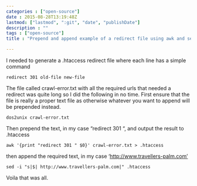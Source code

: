 ```yaml
---
categories : ["open-source"]
date : 2015-08-28T13:19:48Z
lastmod: ["lastmod", ":git", "date", "publishDate"]
description : ""
tags : ["open-source"]
title : "Prepend and append example of a redirect file using awk and sed"

---
```



I needed to generate a .htaccess redirect file where each line has a simple command

    redirect 301 old-file new-file

The file called crawl-error.txt with all the required urls that needed a redirect was quite long so I did the following in no time. First ensure that the file is really a proper text file as otherwise whatever you want to append will be prepended instead.

    dos2unix crawl-error.txt

Then prepend the text, in my case “redirect 301 “, and output the result to .htaccess

    awk '{print "redirect 301 " $0}' crawl-error.txt > .htaccess

then append the required text, in my case ‘http://www.travellers-palm.com’

    sed -i "s|$| http://www.travellers-palm.com|" .htaccess

Voila that was all.

